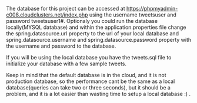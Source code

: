The database for this project can be accessed at https://phpmyadmin-c008.cloudclusters.net/index.php 
using the username tweetsuser and password tweetsuser1#. Optionaly you could run the database locally(MYSQL database)
and within the application.properties file change the spring.datasource.url property to the url of your local database
and spring.datasource.username and spring.datasource.password property with the username and password to the database.

If you will be using the local database you have the tweets.sql file to initialize your database with a few sample tweets.

Keep in mind that the default database is in the cloud, and it is not production database, so the performance cant be the same
as a local database(queries can take two or three seconds), but it should be a problem, and it is a lot easier than 
wasting time to setup a local database :) .